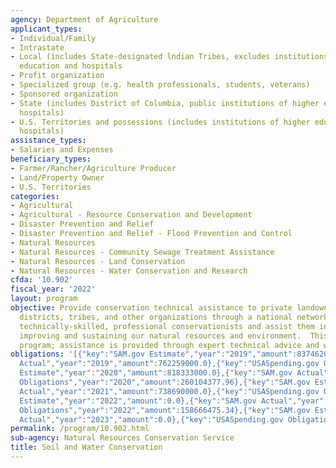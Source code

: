 ```yaml
---
agency: Department of Agriculture
applicant_types:
- Individual/Family
- Intrastate
- Local (includes State-designated lndian Tribes, excludes institutions of higher
  education and hospitals
- Profit organization
- Specialized group (e.g. health professionals, students, veterans)
- Sponsored organization
- State (includes District of Columbia, public institutions of higher education and
  hospitals)
- U.S. Territories and possessions (includes institutions of higher education and
  hospitals)
assistance_types:
- Salaries and Expenses
beneficiary_types:
- Farmer/Rancher/Agriculture Producer
- Land/Property Owner
- U.S. Territories
categories:
- Agricultural
- Agricultural - Resource Conservation and Development
- Disaster Prevention and Relief
- Disaster Prevention and Relief - Flood Prevention and Control
- Natural Resources
- Natural Resources - Community Sewage Treatment Assistance
- Natural Resources - Land Conservation
- Natural Resources - Water Conservation and Research
cfda: '10.902'
fiscal_year: '2022'
layout: program
objective: Provide conservation technical assistance to private landowners, conservation
  districts, tribes, and other organizations through a national network of locally-respected,
  technically-skilled, professional conservationists and assist them in conserving,
  improving and sustaining our natural resources and environment.  This is not a grant
  program; assistance is provided through expert technical advice and work products.
obligations: '[{"key":"SAM.gov Estimate","year":"2019","amount":837462000.0},{"key":"SAM.gov
  Actual","year":"2019","amount":762259000.0},{"key":"USASpending.gov Obligations","year":"2019","amount":238000.0},{"key":"SAM.gov
  Estimate","year":"2020","amount":818333000.0},{"key":"SAM.gov Actual","year":"2020","amount":770086000.0},{"key":"USASpending.gov
  Obligations","year":"2020","amount":260104377.96},{"key":"SAM.gov Estimate","year":"2021","amount":784917000.0},{"key":"SAM.gov
  Actual","year":"2021","amount":738690000.0},{"key":"USASpending.gov Obligations","year":"2021","amount":261477434.76},{"key":"SAM.gov
  Estimate","year":"2022","amount":0.0},{"key":"SAM.gov Actual","year":"2022","amount":634398000.0},{"key":"USASpending.gov
  Obligations","year":"2022","amount":158666475.34},{"key":"SAM.gov Estimate","year":"2023","amount":959296000.0},{"key":"SAM.gov
  Actual","year":"2023","amount":0.0},{"key":"USASpending.gov Obligations","year":"2023","amount":41546822.48}]'
permalink: /program/10.902.html
sub-agency: Natural Resources Conservation Service
title: Soil and Water Conservation
---
```

